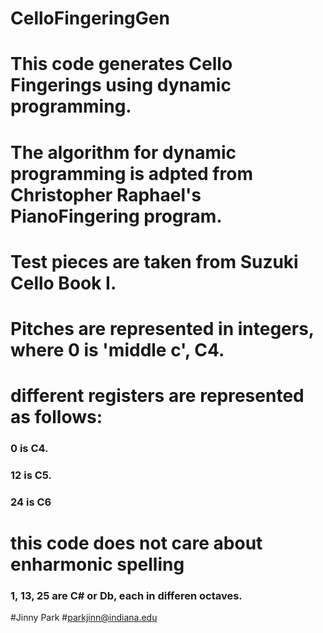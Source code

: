 # CelloFingeringGen
# This code generates Cello Fingerings using dynamic programming. 
# The algorithm for dynamic programming is adpted from Christopher Raphael's PianoFingering program.

# Test pieces are taken from Suzuki Cello Book I.
# Pitches are represented in integers, where 0 is 'middle c', C4. 
# different registers are represented as follows:
### 0 is C4.
### 12 is C5.
### 24 is C6
# this code does not care about enharmonic spelling
### 1, 13, 25 are C# or Db, each in differen octaves.

#Jinny Park
#parkjinn@indiana.edu
